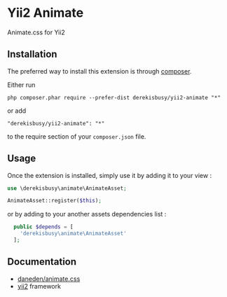 Yii2 Animate
============
Animate.css for Yii2

Installation
------------

The preferred way to install this extension is through [composer](http://getcomposer.org/download/).

Either run

```
php composer.phar require --prefer-dist derekisbusy/yii2-animate "*"
```

or add

```
"derekisbusy/yii2-animate": "*"
```

to the require section of your `composer.json` file.


Usage
-----

Once the extension is installed, simply use it by adding it to your view  :

```php
use \derekisbusy\animate\AnimateAsset;

AnimateAsset::register($this);
```

or by adding to your another assets dependencies list :

```php
  public $depends = [
    'derekisbusy\animate\AnimateAsset'
  ];
```

Documentation
-----------
 * [daneden/animate.css](https://github.com/daneden/animate.css)
 * [yii2](https://github.com/yiisoft/yii2) framework

